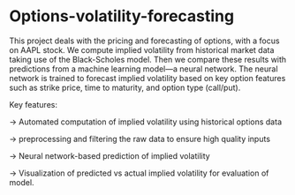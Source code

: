 # Options-volatility-forecasting
This project deals with the pricing and forecasting of options, with a focus on AAPL stock. We compute implied volatility from historical market data taking use of the Black-Scholes model.
Then we compare these results with predictions from a machine learning model—a neural network. The neural network is trained to forecast implied volatility based on key option features such as strike price, time to maturity, and option type (call/put).

Key features:

-> Automated computation of implied volatility using historical options data

-> preprocessing and filtering the raw data to ensure high quality inputs

-> Neural network-based prediction of implied volatility

-> Visualization of predicted vs actual implied volatility for evaluation of model.
